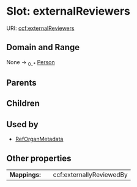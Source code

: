 
# Slot: externalReviewers




URI: [ccf:externalReviewers](http://purl.org/ccf/externalReviewers)


## Domain and Range

None &#8594;  <sub>0..\*</sub> [Person](Person.md)

## Parents


## Children


## Used by

 * [RefOrganMetadata](RefOrganMetadata.md)

## Other properties

|  |  |  |
| --- | --- | --- |
| **Mappings:** | | ccf:externallyReviewedBy |

